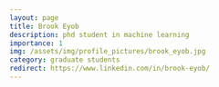 ```yaml
---
layout: page
title: Brook Eyob
description: phd student in machine learning
importance: 1
img: /assets/img/profile_pictures/brook_eyob.jpg
category: graduate students
redirect: https://www.linkedin.com/in/brook-eyob/
---
```

